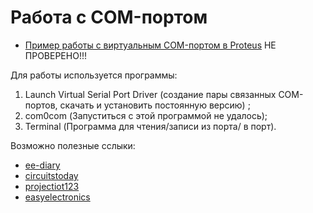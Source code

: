 # Работа с COM-портом

- [Пример работы с виртуальным COM-портом в Proteus](https://cxem.net/comp/comp119.php) НЕ ПРОВЕРЕНО!!!



Для работы используется программы:
1) Launch Virtual Serial Port Driver (создание пары связанных COM-портов, скачать и установить постоянную версию) ;
2) com0com (Запуститься с этой программой не удалось);
3) Terminal (Программа для чтения/записи из порта/ в порт).


Возможно полезные сслыки:
- [ee-diary](https://www.ee-diary.com/2022/08/serial-communication-from-pc-to-proteus.html) <br>
- [circuitstoday](https://www.circuitstoday.com/virtual-com-ports-proteus) <br>
- [projectiot123](https://projectiot123.com/2019/04/03/virtual-terminal-in-proteus/) <br>
- [easyelectronics](http://we.easyelectronics.ru/XOR/otladka-programm-dlya-avr-cherez-virtualnyy-com-port-proteus.html?ysclid=ltpoww8jsj274697535) <br>